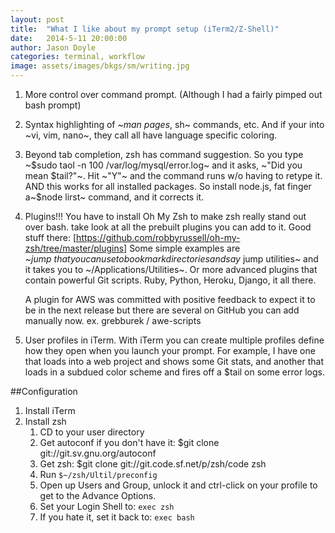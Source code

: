```yaml
---
layout: post
title:  "What I like about my prompt setup (iTerm2/Z-Shell)"
date:   2014-5-11 20:00:00
author: Jason Doyle
categories: terminal, workflow
image: assets/images/bkgs/sm/writing.jpg
---
```


1. More control over command prompt. (Although I had a fairly pimped out bash prompt)
2. Syntax highlighting of ~$man~ pages, ~$sh~ commands, etc. And if your into ~vi, vim, nano~, they call all have language specific coloring.

3. Beyond tab completion, zsh has command suggestion. So you type ~$sudo taol -n 100 /var/log/mysql/error.log~ and it asks, ~"Did you mean $tail?"~. Hit ~"Y"~ and the command runs w/o having to retype it. AND this works for all installed packages. So install node.js, fat finger a~$node lirst~ command, and it corrects it.

4. Plugins!!! You have to install Oh My Zsh to make zsh really stand out over bash. take look at all the prebuilt plugins you can add to it. Good stuff there: [https://github.com/robbyrussell/oh-my-zsh/tree/master/plugins]
	Some simple examples are ~$jump~ that you can use to book mark directories and say ~$jump utilities~ and it takes you to ~/Applications/Utilities~. Or more advanced plugins that contain powerful Git scripts. Ruby, Python, Heroku, Django, it all there.

	A plugin for AWS was committed with positive feedback to expect it to be in the next release but there are several on GitHub you can add manually now. ex. grebburek / awe-scripts

5. User profiles in iTerm. With iTerm you can create multiple profiles define how they open when you launch your prompt. For example, I have one that loads into a web project and shows some Git stats, and another that loads in a subdued color scheme and fires off a $tail on some error logs.

##Configuration
1. Install iTerm
2. Install zsh
	1. CD to your user directory
	2. Get autoconf if you don't have it: $git clone git://git.sv.gnu.org/autoconf
	3. Get zsh:  $git clone git://git.code.sf.net/p/zsh/code zsh
	4. Run `$~/zsh/Ultil/preconfig`
	5. Open up Users and Group, unlock it and ctrl-click on your profile to get to the Advance Options.
	6. Set your Login Shell to: `exec zsh`
	7. If you hate it, set it back to: `exec bash`


